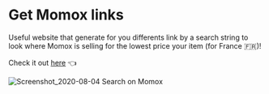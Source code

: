 # Get Momox links

Useful website that generate for you differents link by a search string to look where Momox is selling for the lowest price your item (for France 🇫🇷)!

Check it out [here](https://get-momox-links.kiriancaumes.fr/) 👈

![Screenshot_2020-08-04 Search on Momox](https://user-images.githubusercontent.com/24525092/89326845-408cf800-d68b-11ea-9747-12f4f9c356a8.png)
